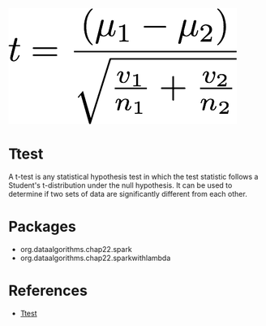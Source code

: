 [![Ttest](./ttest.png)]()

Ttest
======================
A t-test is any statistical hypothesis test in which the test 
statistic follows a Student's t-distribution under the null 
hypothesis.  It can be used to determine if two sets of data 
are significantly different from each other.

Packages
========
* org.dataalgorithms.chap22.spark
* org.dataalgorithms.chap22.sparkwithlambda

References
==========
* [Ttest](http://develve.net/t-test.html)
